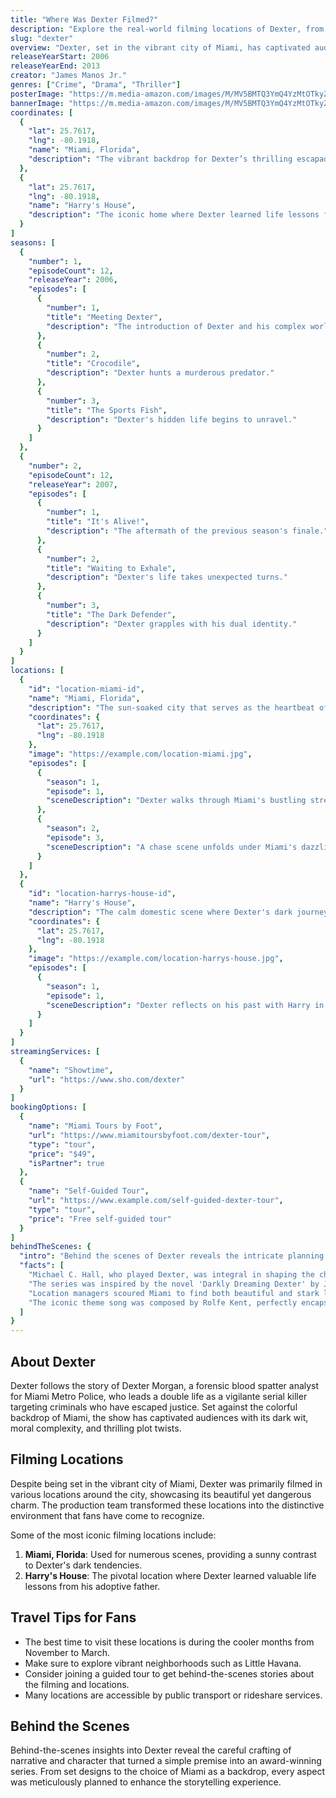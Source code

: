 ```yaml
---
title: "Where Was Dexter Filmed?"
description: "Explore the real-world filming locations of Dexter, from Miami's sunny streets to the hidden gems of the city."
slug: "dexter"
overview: "Dexter, set in the vibrant city of Miami, has captivated audiences with its unique blend of crime drama and dark humor. Despite being set in Miami, the series was primarily filmed in various locations around the city, showcasing its beautiful yet dangerous charm."
releaseYearStart: 2006
releaseYearEnd: 2013
creator: "James Manos Jr."
genres: ["Crime", "Drama", "Thriller"]
posterImage: "https://m.media-amazon.com/images/M/MV5BMTQ3YmQ4YzMtOTkyZC00YmM5LThhZjEtM2E0MjFkNTc0OGJhXkEyXkFqcGc@._V1_SX300.jpg"
bannerImage: "https://m.media-amazon.com/images/M/MV5BMTQ3YmQ4YzMtOTkyZC00YmM5LThhZjEtM2E0MjFkNTc0OGJhXkEyXkFqcGc@._V1_SX300.jpg"
coordinates: [
  { 
    "lat": 25.7617, 
    "lng": -80.1918, 
    "name": "Miami, Florida", 
    "description": "The vibrant backdrop for Dexter’s thrilling escapades."
  },
  { 
    "lat": 25.7617, 
    "lng": -80.1918, 
    "name": "Harry's House", 
    "description": "The iconic home where Dexter learned life lessons from his father."
  }
]
seasons: [
  {
    "number": 1,
    "episodeCount": 12,
    "releaseYear": 2006,
    "episodes": [
      {
        "number": 1,
        "title": "Meeting Dexter",
        "description": "The introduction of Dexter and his complex world."
      },
      {
        "number": 2,
        "title": "Crocodile",
        "description": "Dexter hunts a murderous predator."
      },
      {
        "number": 3,
        "title": "The Sports Fish",
        "description": "Dexter's hidden life begins to unravel."
      }
    ]
  },
  {
    "number": 2,
    "episodeCount": 12,
    "releaseYear": 2007,
    "episodes": [
      {
        "number": 1,
        "title": "It's Alive!",
        "description": "The aftermath of the previous season's finale."
      },
      {
        "number": 2,
        "title": "Waiting to Exhale",
        "description": "Dexter's life takes unexpected turns."
      },
      {
        "number": 3,
        "title": "The Dark Defender",
        "description": "Dexter grapples with his dual identity."
      }
    ]
  }
]
locations: [
  {
    "id": "location-miami-id",
    "name": "Miami, Florida",
    "description": "The sun-soaked city that serves as the heartbeat of Dexter. Various scenes were filmed on its vibrant streets, showcasing both its beauty and danger.",
    "coordinates": {
      "lat": 25.7617,
      "lng": -80.1918
    },
    "image": "https://example.com/location-miami.jpg",
    "episodes": [
      {
        "season": 1,
        "episode": 1,
        "sceneDescription": "Dexter walks through Miami's bustling streets."
      },
      {
        "season": 2,
        "episode": 3,
        "sceneDescription": "A chase scene unfolds under Miami's dazzling sunshine."
      }
    ]
  },
  {
    "id": "location-harrys-house-id",
    "name": "Harry's House",
    "description": "The calm domestic scene where Dexter's dark journey begins. This home setup played an essential role in shaping Dexter’s psyche.",
    "coordinates": {
      "lat": 25.7617,
      "lng": -80.1918
    },
    "image": "https://example.com/location-harrys-house.jpg",
    "episodes": [
      {
        "season": 1,
        "episode": 1,
        "sceneDescription": "Dexter reflects on his past with Harry in the living room."
      }
    ]
  }
]
streamingServices: [
  {
    "name": "Showtime",
    "url": "https://www.sho.com/dexter"
  }
]
bookingOptions: [
  {
    "name": "Miami Tours by Foot",
    "url": "https://www.miamitoursbyfoot.com/dexter-tour",
    "type": "tour",
    "price": "$49",
    "isPartner": true
  },
  {
    "name": "Self-Guided Tour",
    "url": "https://www.example.com/self-guided-dexter-tour",
    "type": "tour",
    "price": "Free self-guided tour"
  }
]
behindTheScenes: {
  "intro": "Behind the scenes of Dexter reveals the intricate planning and creativity that went into making the show a cultural phenomenon.",
  "facts": [
    "Michael C. Hall, who played Dexter, was integral in shaping the character's depth.",
    "The series was inspired by the novel 'Darkly Dreaming Dexter' by Jeff Lindsay.",
    "Location managers scoured Miami to find both beautiful and stark locations to contrast Dexter's life.",
    "The iconic theme song was composed by Rolfe Kent, perfectly encapsulating the show's eerie vibe."
  ]
}
---
```


## About Dexter

Dexter follows the story of Dexter Morgan, a forensic blood spatter analyst for Miami Metro Police, who leads a double life as a vigilante serial killer targeting criminals who have escaped justice. Set against the colorful backdrop of Miami, the show has captivated audiences with its dark wit, moral complexity, and thrilling plot twists.

## Filming Locations

Despite being set in the vibrant city of Miami, Dexter was primarily filmed in various locations around the city, showcasing its beautiful yet dangerous charm. The production team transformed these locations into the distinctive environment that fans have come to recognize.

Some of the most iconic filming locations include:

1. **Miami, Florida**: Used for numerous scenes, providing a sunny contrast to Dexter's dark tendencies.
2. **Harry's House**: The pivotal location where Dexter learned valuable life lessons from his adoptive father.

## Travel Tips for Fans

- The best time to visit these locations is during the cooler months from November to March.
- Make sure to explore vibrant neighborhoods such as Little Havana.
- Consider joining a guided tour to get behind-the-scenes stories about the filming and locations.
- Many locations are accessible by public transport or rideshare services.

## Behind the Scenes

Behind-the-scenes insights into Dexter reveal the careful crafting of narrative and character that turned a simple premise into an award-winning series. From set designs to the choice of Miami as a backdrop, every aspect was meticulously planned to enhance the storytelling experience.